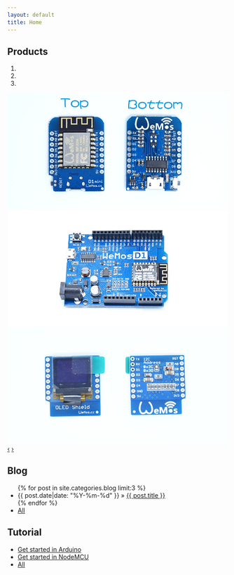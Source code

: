 ```yaml
---
layout: default
title: Home
---
```


## Products
<div id="myCarousel" class="carousel slide">
   <!--  -->
   <ol class="carousel-indicators">
      <li data-target="#myCarousel" data-slide-to="0" class="active"></li>
      <li data-target="#myCarousel" data-slide-to="1"></li>
      <li data-target="#myCarousel" data-slide-to="2"></li>
   </ol>   
   <!--  -->
   <div class="carousel-inner">
      <div class="item active">
         <a href="/Products/d1_mini.html"> <img src="/Products/images/mini_v2.jpg" alt="D1 mini"></a>
      </div>
      <div class="item">
         <a href="/Products/d1_r2.html"><img src="/Products/images/r2_1.jpg" alt="D1 r2"></a>
      </div>
      <div class="item">
         <a href="/Products/oled_shield.html"><img src="/Products/images/oled_1.jpg" alt="OLED Shield"></a>
      </div>
   </div>
   <!--  -->
   <a class="carousel-control left" href="#myCarousel" 
      data-slide="prev">&lsaquo;</a>
   <a class="carousel-control right" href="#myCarousel" 
      data-slide="next">&rsaquo;</a>
</div>

## Blog

  <ul class="posts">
    {% for post in site.categories.blog limit:3 %}
      <li><span>{{ post.date|date: "%Y-%m-%d"  }}</span> &raquo; <a href="{{ site.baseurl }}{{ post.url }}">{{ post.title }}</a></li>
    {% endfor %}
    <li><a href="/blog.html">All</a></li>
  </ul>

## Tutorial
- [Get started in Arduino](/tutorial/get_started_in_arduino.html)
- [Get started in NodeMCU](/tutorial/get_started_in_nodemcu.html)
- [All](./tutorial.html)
